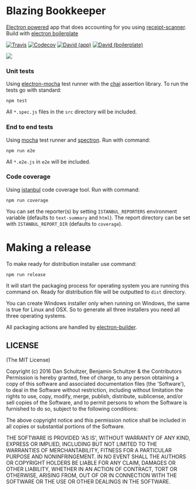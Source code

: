 # Blazing Bookkeeper

[Electron powered](http://electron.atom.io) app that does accounting for you using [receipt-scanner](https://github.com/danschultzer/receipt-scanner). Build with [electron boilerplate](https://github.com/szwacz/electron-boilerplate)

[![Travis](https://img.shields.io/travis/danschultzer/blazing-bookkeeper/master.svg)](https://travis-ci.org/danschultzer/blazing-bookkeeper/)
[![Codecov](https://img.shields.io/codecov/c/github/danschultzer/blazing-bookkeeper/master.svg)](https://codecov.io/gh/danschultzer/blazing-bookkeeper)
[![David (app)](https://david-dm.org/danschultzer/blazing-bookkeeper/status.svg?path=app)](https://david-dm.org/danschultzer/blazing-bookkeeper?path=app)
[![David (boilerplate)](https://david-dm.org/danschultzer/blazing-bookkeeper/dev-status.svg)](https://david-dm.org/danschultzer/blazing-bookkeeper?type=dev)


![](https://cloud.githubusercontent.com/assets/1254724/18614273/5b964992-7d40-11e6-991c-39e7ab7d25d9.gif)

### Unit tests

Using [electron-mocha](https://github.com/jprichardson/electron-mocha) test runner with the [chai](http://chaijs.com/api/assert/) assertion library. To run the tests go with standard:
```
npm test
```

All `*.spec.js` files in the `src` directory will be included.

### End to end tests

Using [mocha](https://mochajs.org/) test runner and [spectron](http://electron.atom.io/spectron/). Run with command:
```
npm run e2e
```
All `*.e2e.js` in `e2e` will be included.


### Code coverage

Using [istanbul](http://gotwarlost.github.io/istanbul/) code coverage tool. Run with command:
```
npm run coverage
```
You can set the reporter(s) by setting `ISTANBUL_REPORTERS` environment variable (defaults to `text-summary` and `html`). The report directory can be set with `ISTANBUL_REPORT_DIR` (defaults to `coverage`).

# Making a release

To make ready for distribution installer use command:
```
npm run release
```
It will start the packaging process for operating system you are running this command on. Ready for distribution file will be outputted to `dist` directory.

You can create Windows installer only when running on Windows, the same is true for Linux and OSX. So to generate all three installers you need all three operating systems.

All packaging actions are handled by [electron-builder](https://github.com/electron-userland/electron-builder).

## LICENSE

(The MIT License)

Copyright (c) 2016 Dan Schultzer, Benjamin Schultzer & the Contributors Permission is hereby granted, free of charge, to any person obtaining a copy of this software and associated documentation files (the 'Software'), to deal in the Software without restriction, including without limitation the rights to use, copy, modify, merge, publish, distribute, sublicense, and/or sell copies of the Software, and to permit persons to whom the Software is furnished to do so, subject to the following conditions:

The above copyright notice and this permission notice shall be included in all copies or substantial portions of the Software.

THE SOFTWARE IS PROVIDED 'AS IS', WITHOUT WARRANTY OF ANY KIND, EXPRESS OR IMPLIED, INCLUDING BUT NOT LIMITED TO THE WARRANTIES OF MERCHANTABILITY, FITNESS FOR A PARTICULAR PURPOSE AND NONINFRINGEMENT. IN NO EVENT SHALL THE AUTHORS OR COPYRIGHT HOLDERS BE LIABLE FOR ANY CLAIM, DAMAGES OR OTHER LIABILITY, WHETHER IN AN ACTION OF CONTRACT, TORT OR OTHERWISE, ARISING FROM, OUT OF OR IN CONNECTION WITH THE SOFTWARE OR THE USE OR OTHER DEALINGS IN THE SOFTWARE.
